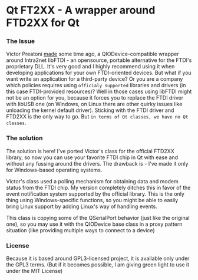 # Qt FT2XX - A wrapper around FTD2XX for Qt
###  The Issue
Victor Preatoni [made](https://github.com/vpreatoni/QtFT232) some time ago, a QIODevice-compatible wrapper around Intra2net libFTDI - an opensource, portable alternative for the FTDI's proprietary DLL. It's very good and I highly recommend using it when developing applications for your own FTDI-oriented devices. But what if you want write an application for a third-party device? Or you are a company which policies requires using `officialy supported` libraries and drivers (in this case FTDI-provided resources)? Well in those cases using libFTDI might not be an option for you, because it forces you to replace the FTDI driver with libUSB one (on Windows, on Linux there are other quirky issues like unloading the kernel default driver). Sticking with the FTDI driver and FTD2XX is the only way to go. But `in terms of Qt classes, we have no Qt classes`.

###  The solution
The solution is here! I've ported Victor's class for the official FTD2XX library, so now you can use your favorite FTDI chip in Qt with ease and without any fussing around the drivers. The drawback is - I've made it only for Windows-based operating systems.

Victor's class used a polling mechanism for obtaining data and modem status from the FTDI chip. My version completely ditches this in favor of the event notification system supported by the official library. This is the only thing using Windows-specific functions, so you might be able to easily bring Linux support by adding Linux's way of handling events.

This class is copying some of the QSerialPort behavior (just like the original one), so you may use it with the QIODevice base class in a proxy pattern situation (like providing multiple ways to connect to a device)

### License
Because it is based around GPL3-licensed project, it is available only under the GPL3 terms. (But if it becomes possible, I am giving green light to use it under the MIT License)
